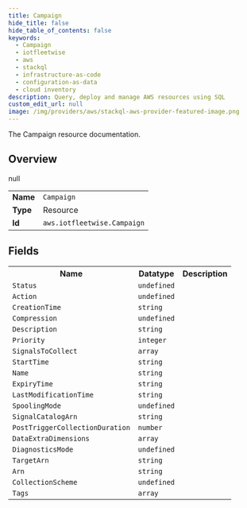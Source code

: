 ```yaml
---
title: Campaign
hide_title: false
hide_table_of_contents: false
keywords:
  - Campaign
  - iotfleetwise
  - aws
  - stackql
  - infrastructure-as-code
  - configuration-as-data
  - cloud inventory
description: Query, deploy and manage AWS resources using SQL
custom_edit_url: null
image: /img/providers/aws/stackql-aws-provider-featured-image.png
---
```

The Campaign resource documentation.

## Overview
<table><tbody>
<tr><td><b>Name</b></td><td><code>Campaign</code></td></tr>
<tr><td><b>Type</b></td><td>Resource</td></tr>
null
<tr><td><b>Id</b></td><td><code>aws.iotfleetwise.Campaign</code></td></tr>
</tbody></table>

## Fields
<table><tbody>
<tr><th>Name</th><th>Datatype</th><th>Description</th></tr>
<tr><td><code>Status</code></td><td><code>undefined</code></td><td></td></tr><tr><td><code>Action</code></td><td><code>undefined</code></td><td></td></tr><tr><td><code>CreationTime</code></td><td><code>string</code></td><td></td></tr><tr><td><code>Compression</code></td><td><code>undefined</code></td><td></td></tr><tr><td><code>Description</code></td><td><code>string</code></td><td></td></tr><tr><td><code>Priority</code></td><td><code>integer</code></td><td></td></tr><tr><td><code>SignalsToCollect</code></td><td><code>array</code></td><td></td></tr><tr><td><code>StartTime</code></td><td><code>string</code></td><td></td></tr><tr><td><code>Name</code></td><td><code>string</code></td><td></td></tr><tr><td><code>ExpiryTime</code></td><td><code>string</code></td><td></td></tr><tr><td><code>LastModificationTime</code></td><td><code>string</code></td><td></td></tr><tr><td><code>SpoolingMode</code></td><td><code>undefined</code></td><td></td></tr><tr><td><code>SignalCatalogArn</code></td><td><code>string</code></td><td></td></tr><tr><td><code>PostTriggerCollectionDuration</code></td><td><code>number</code></td><td></td></tr><tr><td><code>DataExtraDimensions</code></td><td><code>array</code></td><td></td></tr><tr><td><code>DiagnosticsMode</code></td><td><code>undefined</code></td><td></td></tr><tr><td><code>TargetArn</code></td><td><code>string</code></td><td></td></tr><tr><td><code>Arn</code></td><td><code>string</code></td><td></td></tr><tr><td><code>CollectionScheme</code></td><td><code>undefined</code></td><td></td></tr><tr><td><code>Tags</code></td><td><code>array</code></td><td></td></tr>
</tbody></table>